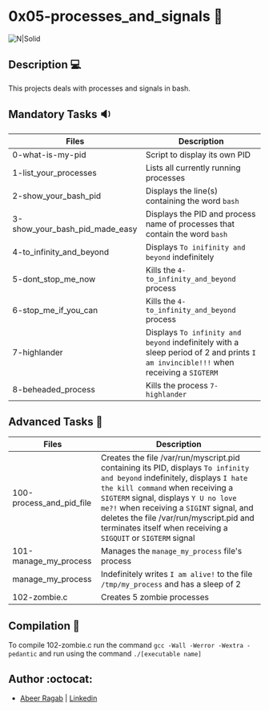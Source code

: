# 0x05-processes_and_signals :satellite:


![N|Solid](https://www.tecmint.com/wp-content/uploads/2018/06/fkill-Kill-Linux-Process-by-Name-PID.png)


## Description :computer:

This projects deals with processes and signals in bash.

## Mandatory Tasks :sound:

| Files | Description |
| ----- | ----------- |
| 0-what-is-my-pid | Script to display its own PID |
| 1-list_your_processes | Lists all currently running processes |
| 2-show_your_bash_pid | Displays the line(s) containing the word `bash` |
| 3-show_your_bash_pid_made_easy | Displays the PID and process name of processes that contain the word `bash` |
| 4-to_infinity_and_beyond | Displays `To inifinity and beyond` indefinitely |
| 5-dont_stop_me_now | Kills the `4-to_infinity_and_beyond` process |
| 6-stop_me_if_you_can | Kills the `4-to_infinity_and_beyond` process |
| 7-highlander | Displays `To infinity and beyond` indefinitely with a sleep period of 2 and prints `I am invincible!!!` when receiving a `SIGTERM` |
| 8-beheaded_process | Kills the process `7-highlander` |

## Advanced Tasks :dart:

| Files | Description |
| ----- | ----------- |
| 100-process_and_pid_file | Creates the file /var/run/myscript.pid containing its PID, displays `To infinity and beyond` indefinitely, displays `I hate the kill command` when receiving a `SIGTERM` signal, displays `Y U no love me?!` when receiving a `SIGINT` signal, and deletes the file /var/run/myscript.pid and terminates itself when receiving a `SIGQUIT` or `SIGTERM` signal |
| 101-manage_my_process | Manages the `manage_my_process` file's process |
| manage_my_process | Indefinitely writes `I am alive!` to the file `/tmp/my_process` and has a sleep of 2 |
| 102-zombie.c | Creates 5 zombie processes |

## Compilation :flashlight:

To compile 102-zombie.c run the command `gcc -Wall -Werror -Wextra -pedantic` and run using the command `./[executable name]`

## Author :octocat:

- [Abeer Ragab](https://github.com/Abeer-M-Ali) | [Linkedin](https://www.linkedin.com/in/abeer-ragab-b25872260/)
